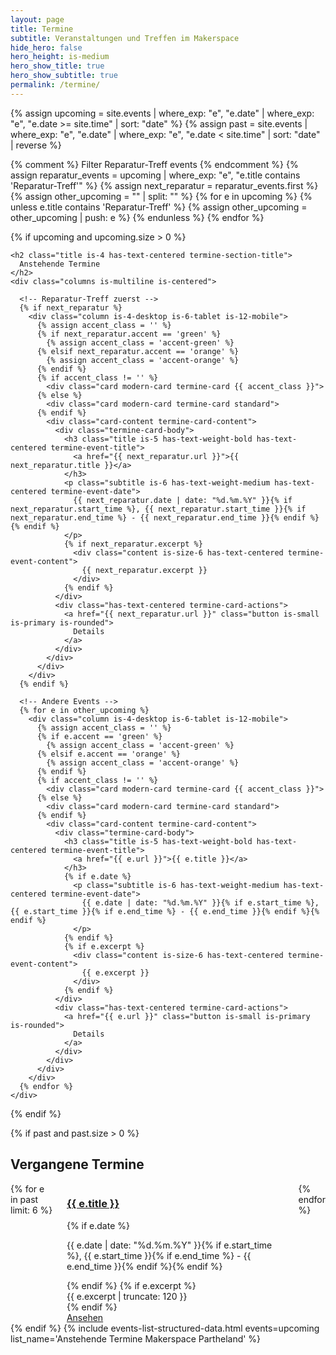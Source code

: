 ```yaml
---
layout: page
title: Termine
subtitle: Veranstaltungen und Treffen im Makerspace
hide_hero: false
hero_height: is-medium
hero_show_title: true
hero_show_subtitle: true
permalink: /termine/
---
```


{% assign upcoming = site.events | where_exp: "e", "e.date" | where_exp: "e", "e.date >= site.time" | sort: "date" %}
{% assign past = site.events | where_exp: "e", "e.date" | where_exp: "e", "e.date < site.time" | sort: "date" | reverse %}

{% comment %} Filter Reparatur-Treff events {% endcomment %}
{% assign reparatur_events = upcoming | where_exp: "e", "e.title contains 'Reparatur-Treff'" %}
{% assign next_reparatur = reparatur_events.first %}
{% assign other_upcoming = "" | split: "" %}
{% for e in upcoming %}
  {% unless e.title contains 'Reparatur-Treff' %}
    {% assign other_upcoming = other_upcoming | push: e %}
  {% endunless %}
{% endfor %}


<!-- Anstehende Termine (falls vorhanden) -->
{% if upcoming and upcoming.size > 0 %}
<section class="section termine-upcoming-section">
  <div class="container">
    
    
    <h2 class="title is-4 has-text-centered termine-section-title">
      Anstehende Termine
    </h2>
    <div class="columns is-multiline is-centered">
      
      <!-- Reparatur-Treff zuerst -->
      {% if next_reparatur %}
        <div class="column is-4-desktop is-6-tablet is-12-mobile">
          {% assign accent_class = '' %}
          {% if next_reparatur.accent == 'green' %}
            {% assign accent_class = 'accent-green' %}
          {% elsif next_reparatur.accent == 'orange' %}
            {% assign accent_class = 'accent-orange' %}
          {% endif %}
          {% if accent_class != '' %}
            <div class="card modern-card termine-card {{ accent_class }}">
          {% else %}
            <div class="card modern-card termine-card standard">
          {% endif %}
            <div class="card-content termine-card-content">
              <div class="termine-card-body">
                <h3 class="title is-5 has-text-weight-bold has-text-centered termine-event-title">
                  <a href="{{ next_reparatur.url }}">{{ next_reparatur.title }}</a>
                </h3>
                <p class="subtitle is-6 has-text-weight-medium has-text-centered termine-event-date">
                  {{ next_reparatur.date | date: "%d.%m.%Y" }}{% if next_reparatur.start_time %}, {{ next_reparatur.start_time }}{% if next_reparatur.end_time %} - {{ next_reparatur.end_time }}{% endif %}{% endif %}
                </p>
                {% if next_reparatur.excerpt %}
                  <div class="content is-size-6 has-text-centered termine-event-content">
                    {{ next_reparatur.excerpt }}
                  </div>
                {% endif %}
              </div>
              <div class="has-text-centered termine-card-actions">
                <a href="{{ next_reparatur.url }}" class="button is-small is-primary is-rounded">
                  Details
                </a>
              </div>
            </div>
          </div>
        </div>
      {% endif %}
      
      <!-- Andere Events -->
      {% for e in other_upcoming %}
        <div class="column is-4-desktop is-6-tablet is-12-mobile">
          {% assign accent_class = '' %}
          {% if e.accent == 'green' %}
            {% assign accent_class = 'accent-green' %}
          {% elsif e.accent == 'orange' %}
            {% assign accent_class = 'accent-orange' %}
          {% endif %}
          {% if accent_class != '' %}
            <div class="card modern-card termine-card {{ accent_class }}">
          {% else %}
            <div class="card modern-card termine-card standard">
          {% endif %}
            <div class="card-content termine-card-content">
              <div class="termine-card-body">
                <h3 class="title is-5 has-text-weight-bold has-text-centered termine-event-title">
                  <a href="{{ e.url }}">{{ e.title }}</a>
                </h3>
                {% if e.date %}
                  <p class="subtitle is-6 has-text-weight-medium has-text-centered termine-event-date">
                    {{ e.date | date: "%d.%m.%Y" }}{% if e.start_time %}, {{ e.start_time }}{% if e.end_time %} - {{ e.end_time }}{% endif %}{% endif %}
                  </p>
                {% endif %}
                {% if e.excerpt %}
                  <div class="content is-size-6 has-text-centered termine-event-content">
                    {{ e.excerpt }}
                  </div>
                {% endif %}
              </div>
              <div class="has-text-centered termine-card-actions">
                <a href="{{ e.url }}" class="button is-small is-primary is-rounded">
                  Details
                </a>
              </div>
            </div>
          </div>
        </div>
      {% endfor %}
    </div>
  </div>
</section>
{% endif %}

<!-- Vergangene Termine -->
{% if past and past.size > 0 %}
<section class="section termine-past-section">
  <div class="container">
    <h2 class="title is-4 has-text-centered termine-section-title">
      Vergangene Termine
    </h2>
    <div class="columns is-multiline is-centered">
      {% for e in past limit: 6 %}
        <div class="column is-4-desktop is-6-tablet is-12-mobile">
          <div class="card modern-card termine-card past">
            <div class="card-content termine-card-content past">
              <div class="termine-card-body">
                <h3 class="title is-6 has-text-weight-semibold has-text-centered termine-event-title past">
                  <a href="{{ e.url }}">{{ e.title }}</a>
                </h3>
                {% if e.date %}
                  <p class="subtitle is-7 has-text-weight-medium has-text-centered termine-event-date past">
                    {{ e.date | date: "%d.%m.%Y" }}{% if e.start_time %}, {{ e.start_time }}{% if e.end_time %} - {{ e.end_time }}{% endif %}{% endif %}
                  </p>
                {% endif %}
                {% if e.excerpt %}
                  <div class="content is-size-6 has-text-centered termine-event-content past">
                    {{ e.excerpt | truncate: 120 }}
                  </div>
                {% endif %}
              </div>
              <div class="has-text-centered termine-card-actions">
                <a href="{{ e.url }}" class="button is-small is-light is-rounded">
                  Ansehen
                </a>
              </div>
            </div>
          </div>
        </div>
      {% endfor %}
    </div>
  </div>
</section>
{% endif %}
{% include events-list-structured-data.html events=upcoming list_name='Anstehende Termine Makerspace Partheland' %}



